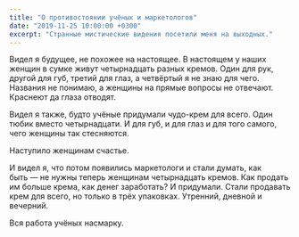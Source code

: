 ```yaml
---
title: "О противостоянии учёных и маркетологов"
date: "2019-11-25 10:00:00 +0300"
excerpt: "Странные мистические видения посетили меня на выходных."
---
```


Видел я будущее, не похожее на настоящее. В настоящем у наших женщин в сумке живут четырнадцать разных кремов. Один для рук, другой для губ, третий для глаз, а четвёртый я не знаю для чего. Названия не понимаю, а женщины на прямые вопросы не отвечают. Краснеют да глаза отводят.

Видел я также, будто учёные придумали чудо-крем для всего. Один тюбик вместо четырнадцати. И для губ, и для глаз и для того самого, чего женщины так стесняются.

Наступило женщинам счастье.

И видел я, что потом появились маркетологи и стали думать, как быть — не нужны теперь женщинам четырнадцать кремов. Как продать им больше крема, как денег заработать? И придумали. Стали продавать крем для всего, но только в трёх упаковках. Утренний, дневной и вечерний.

Вся работа учёных насмарку.

